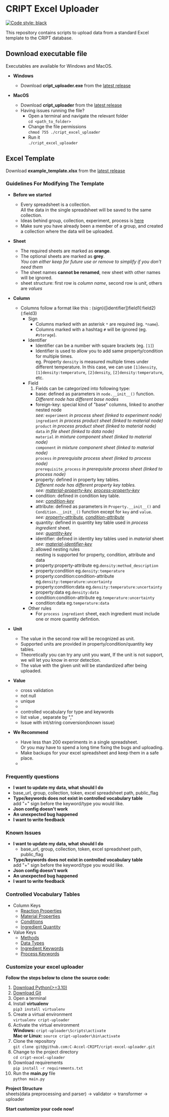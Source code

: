 # CRIPT Excel Uploader
[![Code style: black](https://img.shields.io/badge/code%20style-black-000000.svg)](https://github.com/psf/black)  

This repository contains scripts to upload data from a standard Excel template to the CRIPT database.

## Download executable file

Executables are available for Windows and MacOS.

* **Windows**
    * Download **cript_uploader.exe** from the [latest release](https://github.com/C-Accel-CRIPT/cript-excel-uploader/releases)

* **MacOS** 
    * Download **cript_uploader** from the [latest release](https://github.com/C-Accel-CRIPT/cript-excel-uploader/releases)
    * Having issues running the file?
        * Open a terminal and navigate the relevant folder  
        `cd <path_to_folder>`
        * Change the file permissions  
        `chmod 755 ./cript_excel_uploader`
        * Run it  
        `./cript_excel_uploader`

## Excel Template

Download **example_template.xlsx** from the [latest release](https://github.com/C-Accel-CRIPT/cript-excel-uploader/releases)

### Guidelines For Modifying The Template
- **Before we started**
  - Every spreadsheet is a collection.   
    All the data in the single spreadsheet will be saved to the same collection.
  - Ideas behind group, collection, experiment, process is [here]()
  - Make sure you have already been a member of a group, and created a collection where the data will be uploaded.

- **Sheet** 
  - The required sheets are marked as **orange**.
  - The optional sheets are marked as **grey**.   
    *You can either keep for future use or remove to simplify if you don't need them*
  - The sheet names **cannot be renamed**, new sheet with other names will be ignored.
  - sheet structure: first row is *column name*, second row is *unit*, others are *values*
- **Column**
  - Columns follow a format like this : \(sign\)(\[identifier\])field1(:field2)(:field3)
    - Sign
      - Columns marked with an asterisk `*` are required (eg. `*name`).
      - Columns marked with a hashtag `#` will be ignored (eg. `#storage`).
    - Identifier
      - Identifier can be a number with square brackets (eg. `[1]`)
      - Identifier is used to allow you to add same property/condition for multiple times.  
      eg. Property `density` is measured multiple times under different temperature. 
        In this case, we can use `[1]density`, `[1]density:temperature`, `[2]density`, `[2]density:temperature`, etc.
    - Field  
      1. Fields can be categorized into following type: 
      - base: defined as parameters in `node.__init__()` function.  
        *Different node has different base nodes*
      - foreign-key: special kind of "base" columns, linked to another nested node  
        *see:* `experiment` *in process sheet (linked to experiment node)*  
        `ingredient` *in process product sheet (linked to material node)*  
        `product` *in process product sheet (linked to material node)*  
        `data` *in file sheet (linked to data node)*  
        `material` *in mixture component sheet (linked to material node)*  
        `component` *in mixture component sheet (linked to material node)*  
        `process` *in prerequisite process sheet (linked to process node)*  
        `prerequisite_process` *in prerequisite process sheet (linked to process node)*  
      - property: defined in property key tables.  
        *Different node has different property key tables.*  
        *see: [material-property-key](), [process-property-key]()*
      - condition: defined in condition key table.  
        *see: [condition-key]()*
      - attribute: defined as parameters in `Property.__init__()` and `Condition.__init__()` function except for `key` and `value`.  
        *see: [property-attribute](), [condition-attribute]()*
      - quantity: defined in quantity key table used in *process ingredient* sheet.  
        *see: [quantity-key]()*
      - identifier: defined in identity key tables used in *material* sheet  
        *see: [material-identifier-key]()*
      2. allowed nesting rules  
        nesting is supported for property, condition, attribute and data
      - property:property-attribute eg.`density:method_description`
      - property:condition eg.`density:temperature`
      - property:condition:condition-attribute eg.`density:temperature:uncertainty`
      - property:condition:data eg.`density:temperature:uncertainty`
      - property:data eg.`density:data`
      - condition:condition-attribute eg.`temperature:uncertainty`
      - condition:data eg.`temperature:data`
    - Other rules
      - For `process ingredient` sheet, each ingredient must include one or more quantity defintion.
- **Unit**
  - The value in the second row will be recognized as unit.
  - Supported units are provided in property/condition/quantity key tables.
  - Theoretically you can try any unit you want, If the unit is not support, we will let you know in error detection.
  - The value with the given unit will be standardized after being uploaded.
- **Value**
  - cross validation
  - not null
  - unique
  - 
  - controlled vocabulary for type and keywords
  - list value , separate by ","
  - Issue with int/string conversion(known issue)
- **We Recommend**
  - Have less than 200 experiments in a single spreadsheet.  
    Or you may have to spend a long time fixing the bugs and uploading.
  - Make backups for your excel spreadsheet and keep them in a safe place.
  - 
  

### Frequently questions
  - **I want to update my data, what should I do**
  - base_url, group, collection, token, excel spreadsheet path, public_flag
  - **Type/keywords does not exist in controlled vocabulary table**   
    add "+" sign before the keyword/type you would like. 
  - **Json config doesn't work**
  - **An unexpected bug happened**
  - **I want to write feedback**

### Known Issues
- **I want to update my data, what should I do**
  - base_url, group, collection, token, excel spreadsheet path, public_flag
- **Type/keywords does not exist in controlled vocabulary table**   
  add "+" sign before the keyword/type you would like.
- **Json config doesn't work**
- **An unexpected bug happened**
- **I want to write feedback**
### Controlled Vocabulary Tables
* Column Keys
    * [Reaction Properties](http://htmlpreview.github.io/?https://github.com/C-Accel-CRIPT/cript_tutorials/blob/master/key_tables/property_keys_reaction.html)
    * [Material Properties](http://htmlpreview.github.io/?https://github.com/C-Accel-CRIPT/cript_tutorials/blob/master/key_tables/property_keys_materials.html)
    * [Conditions](http://htmlpreview.github.io/?https://github.com/C-Accel-CRIPT/cript_tutorials/blob/master/key_tables/condition_keys.html)
    * [Ingredient Quantity](http://htmlpreview.github.io/?https://github.com/C-Accel-CRIPT/cript_tutorials/blob/master/key_tables/quantity_keys.html)
* Value Keys
    * [Methods](http://htmlpreview.github.io/?https://github.com/C-Accel-CRIPT/cript_tutorials/blob/master/key_tables/method_keys.html)    
    * [Data Types](http://htmlpreview.github.io/?https://github.com/C-Accel-CRIPT/cript_tutorials/blob/master/key_tables/data_keys.html)
    * [Ingredient Keywords](http://htmlpreview.github.io/?https://github.com/C-Accel-CRIPT/cript_tutorials/blob/master/key_tables/ingredient_keys.html)
    * [Process Keywords](http://htmlpreview.github.io/?https://github.com/C-Accel-CRIPT/cript_tutorials/blob/master/key_tables/process_keys.html)

### Customize your excel uploader

**Follow the steps below to clone the source code:**
1. [Download Python(>=3.10)](https://www.python.org/)
2. [Download Git](https://git-scm.com/downloads)
3. Open a terminal
4. Install **virtualenv**  
   `pip3 install virtualenv`
5. Create a virtual environment  
   `virtualenv cript-uploader`
6. Activate the virtual environment  
   **Windows:** `cript-uploader\Scripts\activate`  
   **Mac or Linux:** `source cript-uploader\bin\activate`
7. Clone the repository  
   `git clone git@github.com:C-Accel-CRIPT/cript-excel-uploader.git`
8. Change to the project directory  
   `cd cript-excel-uploader`
9. Download requirements  
   `pip install -r requirements.txt`
10. Run the **main.py** file  
    `python main.py`

**Project Structure**  
sheets(data preprocessing and parser) -> validator -> transformer -> uploader 

**Start customize your code now!**
